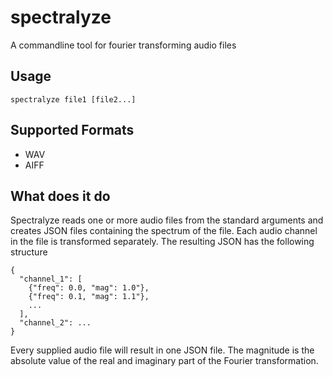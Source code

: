 # spectralyze
A commandline tool for fourier transforming audio files

## Usage
```
spectralyze file1 [file2...]
```

## Supported Formats
* WAV
* AIFF

## What does it do
Spectralyze reads one or more audio files from the standard arguments and creates JSON files containing the spectrum of the file. 
Each audio channel in the file is transformed separately. The resulting JSON has the following structure
```
{
  "channel_1": [
    {"freq": 0.0, "mag": 1.0"},
    {"freq": 0.1, "mag": 1.1"},
    ...
  ],
  "channel_2": ...
}
```
Every supplied audio file will result in one JSON file. The magnitude is the absolute value of the real and imaginary part of the Fourier transformation.
